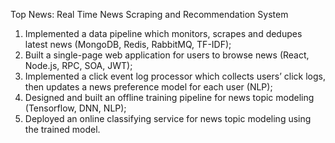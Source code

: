 Top News: Real Time News Scraping and Recommendation System 
1. Implemented a data pipeline which monitors, scrapes and dedupes latest news (MongoDB, Redis, RabbitMQ, TF-IDF); 
2. Built a single-page web application for users to browse news (React, Node.js, RPC, SOA, JWT); 
3. Implemented a click event log processor which collects users’ click logs, then updates a news preference model for each user (NLP);
4. Designed and built an offline training pipeline for news topic modeling (Tensorflow, DNN, NLP); 
5. Deployed an online classifying service for news topic modeling using the trained model. 
